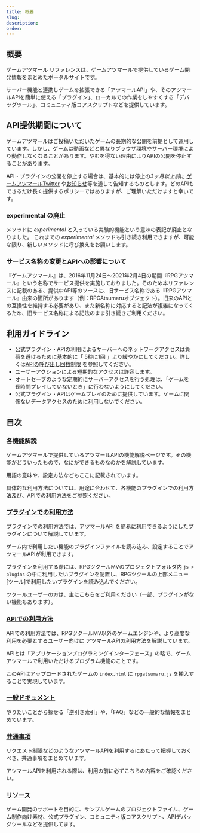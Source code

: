 ```yaml
---
title: 概要
slug: 
description: 
order: 
---
```

    
## 概要
ゲームアツマール リファレンスは、ゲームアツマールで提供しているゲーム開発情報をまとめたポータルサイトです。
    
サーバー機能と連携しゲームを拡張できる「アツマールAPI」や、そのアツマールAPIを簡単に使える「プラグイン」、ローカルでの作業をしやすくする「デバッグツール」、コミュニティ版コアスクリプトなどを提供しています。
    
## API提供期間について
ゲームアツマールはご投稿いただいたゲームの長期的な公開を前提として運用しています。しかし、ゲームは動画などと異なりブラウザ環境やサーバー環境により動作しなくなることがあります。やむを得ない理由によりAPIの公開を停止することがあります。
    
API・プラグインの公開を停止する場合は、基本的には停止の*3ヶ月以上前*に [ゲームアツマールTwitter](https://twitter.com/nico_indiesgame) や[お知らせ](http://ch.nicovideo.jp/indies-game/blomaga)等を通して告知するものとします。どのAPIもできるだけ長く提供するポリシーではありますが、ご理解いただけますと幸いです。

### experimental の廃止
メソッドに *experimental* と入っている実験的機能という意味の表記が廃止となりました。
これまでの *experimental* メソッドも引き続き利用できますが、可能な限り、新しいメソッドに呼び換えをお願いします。

### サービス名称の変更とAPIへの影響について
『ゲームアツマール』は、2016年11月24日～2021年2月4日の期間『RPGアツマール』という名称でサービス提供を実施しておりました。そのため本リファレンスに記載のある、提供中API等のソースに、旧サービス名称である『RPGアツマール』由来の箇所があります（例：RPGAtsumaruオブジェクト）。旧来のAPIとの互換性を維持する必要があり、また新名称に対応すると記法が複雑になってくるため、旧サービス名称による記法のまま引き続きご利用ください。

## 利用ガイドライン
 - 公式プラグイン・APIの利用によるサーバーへのネットワークアクセスは負荷を避けるために基本的に「 5秒に1回 」より緩やかにしてください。詳しくは[APIの呼び出し回数制限](/common/rate-limit) を参照してください。
 - ユーザーアクションによる短期的なアクセスは許容します。
 - オートセーブのような定期的にサーバーアクセスを行う処理は、「ゲームを長時間プレイしていないとき」に行わないようにしてください。
 - 公式プラグイン・APIはゲームプレイのために提供しています。ゲームに関係ないデータアクセスのために利用しないでください。
    
## 目次
### 各機能解説
ゲームアツマールで提供しているアツマールAPIの機能解説ページです。その機能がどういったもので、なにができるものなのかを解説しています。
    
用語の意味や、設定方法などもここに記載されています。
    
具体的な利用方法については、用途に合わせて、各機能のプラグインでの利用方法及び、APIでの利用方法をご参照ください。
    
### [プラグインでの利用方法](/plugins)
プラグインでの利用方法では、アツマールAPI を簡易に利用できるようにしたプラグインについて解説しています。
    
ゲーム内で利用したい機能のプラグインファイルを読み込み、設定することでアツマールAPIが利用できます。
    
プラグインを利用する際には、RPGツクールMVのプロジェクトフォルダ内 `js > plugins` の中に利用したいプラグインを配置し、RPGツクールの上部メニュー[ツール]で利用したいプラグインを読み込んでください。
    
ツクールユーザーの方は、主にこちらをご利用ください（一部、プラグインがない機能もあります）。
    
### [APIでの利用方法](/apis)
APIでの利用方法では、RPGツクールMV以外のゲームエンジンや、より高度な利用を必要とするユーザー向けに アツマールAPIの利用方法を解説しています。
    
APIとは「アプリケーションプログラミングインターフェース」の略で、ゲームアツマールで利用いただけるプログラム機能のことです。
    
このAPIはアップロードされたゲームの `index.html` に `rpgatsumaru.js` を挿入することで実現しています。
    
### [一般ドキュメント](/general)
やりたいことから探せる「逆引き索引」や、「FAQ」などの一般的な情報をまとめています。
    
### [共通事項](/common)
リクエスト制限などのようなアツマールAPIを利用するにあたって把握しておくべき、共通事項をまとめています。
    
アツマールAPIを利用される際は、利用の前に必ずこちらの内容をご確認ください。
    
### [リソース](/download)
ゲーム開発のサポートを目的に、サンプルゲームのプロジェクトファイル、ゲーム制作向け素材、公式プラグイン、コミュニティ版コアスクリプト、APIデバッグツールなどを提供してます。
